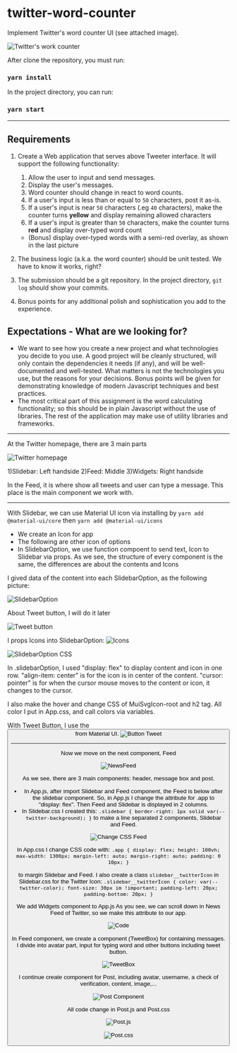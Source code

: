# twitter-word-counter
Implement Twitter's word counter UI (see attached image).

![Twitter's work counter](https://gist.githubusercontent.com/huygn/ceda027d1f679ba2a99a2630815e5ff7/raw/d860a2917372c8f155e9a2c20161d9076e4b8340/image.jpg)

After clone the repository, you must run:

### `yarn install` 

In the project directory, you can run:

### `yarn start`

_______________________________________
## Requirements

1. Create a Web application that serves above Tweeter interface. It will support the following functionality:

    1. Allow the user to input and send messages.
    1. Display the user's messages.
    1. Word counter should change in react to word counts.
    1. If a user's input is less than or equal to `50` characters, post it as-is.
    1. If a user's input is near `50` characters (.eg `40` characters), make the counter turns **yellow** and display remaining allowed characters
    1. If a user's input is greater than `50` characters, make the counter turns **red** and display over-typed word count
      - (Bonus) display over-typed words with a semi-red overlay, as shown in the last picture

2. The business logic (a.k.a. the word counter) should be unit tested. We have to know it works, right?
3. The submission should be a git repository. In the project directory, `git log` should show your commits.
4. Bonus points for any additional polish and sophistication you add to the experience.

## Expectations - What are we looking for?

- We want to see how you create a new project and what technologies you decide to you use. A good project will be cleanly structured, will only contain the dependencies it needs (if any), and will be well-documented and well-tested. What matters is not the technologies you use, but the reasons for your decisions. Bonus points will be given for demonstrating knowledge of modern Javascript techniques and best practices.
- The most critical part of this assignment is the word calculating functionality; so this should be in plain Javascript without the use of libraries. The rest of the application may make use of utility libraries and frameworks.
_______________________________________

At the Twitter homepage, there are 3 main parts

![Twitter homepage](https://lh3.googleusercontent.com/01Cz8C7ZBp6USRXf-Ge_WAfdYhW72VLRd-P86OH-lTtz49etSj9Q9JwYyyT_7L6NOyLL2cO_sDjGLraHyQxqoDwSKn_BepQo_j0wTPWg7LCGmIq4j_AdJcoH_3SL4UVoFxgBpvnwQyp6t52m5QMgzGj6O_5139uMnh_iFrIzity76PISfi6Sl7R7sVb73e9J9txq-FH6V9qPOtqXtO25pIpVzgaXZsLiKZLD1N4-Mx5NqHjto4gh9FtS0khxcC9jPfJHmO7-iGQnKrm6IvyW_sgQBgCkAHXuPJCLP_wZHwQLaR4mKaGsP-SnQP9qMuaFaErkuGZHPdW0RpKQ05_N_xQW43SUTU3IxioqPusQcI9vvXmd3ta8qkRuRY6MqmL1P9lgcQspJvyeYrxZFQCuynsiIuOk38g3V8rzZjeR3GXxXO3pTc_rnP4V75Z7sibK3xn7NOMjfyv9efFYFad3YbU2W6s9ZZRN3RRtNUF3ejEhz0XYVEJuTmX7ou6BE7MhNy8Rcb519Yf25X72LyvivRHfBUJ_PoJxwC5NNnbNNqhJTDqHsdSXZHccc5kxslN6K6uEsheJ9rohEaJoZbLG60K4mdnLS-IgDU5U9hm2fujkUUtay_c5-QeVrBDW9DamYqS21kY4cZca8ERNVkfCQcjVxj68avvO8cQMUZo7Vmv6ne18190yqnF54QGwM0xI_-W2AHddpPAC---AgbMoZWc=w1688-h949-no?authuser=0)

1)Slidebar: Left handside
2)Feed: Middle
3)Widgets: Right handside

In the Feed, it is where show all tweets and user can type a message. This place is the main component we work with.

_______________________________________
With Slidebar, we can use Material UI icon via installing by `yarn add @material-ui/core` then `yarn add @material-ui/icons`
- We create an Icon for app
- The following are other icon of options 
- In SlidebarOption, we use function compoent to send text, Icon to Slidebar via props. As we see, the structure of every component is the same, the differences are about the contents and Icons

I gived data of the content into each SlidebarOption, as the following picture:

 ![SlidebarOption](https://lh3.googleusercontent.com/cJDPtThFNOKCJWycxxA6VDOJXXzqlTk_Lm-JzcXbXDzEc92YBmz9x7eZhCiV-aNaYj-T9FRs_oDJduzoGc1Nx0CW8CJDBI8XrxvwzQVcjMTxXNUBoyziWlczneOkwLL8QaMn6u0UBLRRUWTJTzhA0zTc-McLpIXr3Q1gp1qd3gDV1833rWdwqY95AQ7tiDIthfmHJ3ucgcdOrNJ3qOPXAtGRNm4Cqkv4A9uMjAa0iMAhhp2A08UZTadbG5kfV-QoIfyDrF4axzC5N3LSJU-cGtqFgIYUb1af0V8Oj2rDjIz7yl7BLQrr654p9zP1KE9y1wm800P4eJdxeR2s25ZxOV8xFihFouC9cwjAmT4iIKAiSCvWrlvhHSw-K3Q4YMtKBf0BovsluKHA3WMxesH3gOYX-dpHxkGzWnN_KzEzCjTF4JleP6DCTUBOZmmuJJO8WKQ467AMoBeJIpx37ygntm8NcdCTAeQjugz7wzEW3qaL29utLTFs-2wMahGNQOFFrb2IIUXY8N84Z00vNREDAHw3vnDcu2zpt6jtCSsWds8OAuTq0wb-PqdtB2L5DihGXK-IPB8RhIzRJ0QrpCkn0ZNJdDiuTTKbuoH37kM-N5Jq96Y6MAugvkvRQoVjM1ly7Akjpu-rfSaYkARL7QnBJi2leQUwIOBkXl5BKIWRPBd4uocGahcU_PkR-NpCtErRggwJfF6UmwRu78-HnExBFkE=w1688-h949-no?authuser=0)

 About Tweet button, I will do it later

 ![Tweet button](https://lh3.googleusercontent.com/y8w8lWFfUVdnV3aU6XlLnHvadmkODgl5rdSpS_pk1qPnrSN9GV3bNsEcl4EtRUY_14-IVCCktyuJ8Afj-cGhjQl5hMoMXa-RivghP3DUH910S2ZSIYPKjpb1o_K-sDUIf430R82IkF3LXou1ZpIPJ7KPJoJChNLutkmEZR8EXk3XLXMKODbEB60vFsenv_HK2PkWH8FjeY9w17d5BeHibM_Z3PrVLPsrSMW0gRE7e4vH5FbH45WCFTbBU-fodAUwd3Jn_1r4SwtHgBbgfUN7orfiJE_Ul-4mcTmuF7_iUJc-tRxfAlGeYf89r2w8Tx62R4I3pQxOFSVAN0VeIzBUqcmJze4EvWemvw0bl9z-j4FD4iPts_JFFiYh1DsCuA2LiHva-pW2_BnRm8QpISFqdSYmkMpP8jf-yScgRMZWvNHIUU3_5EjZWiqEzapzYY3dDuslcCzLAsDuYJRF5ptbMWlA9H6XBPiAH335H87sbwqNGznJiRpfNQvtSACTLukDVRaYBxbc4F1tz2NLULDd7mZ0DK1ZVPURcj26YqqcW0cZCF1I3sJZV1loPFYhn64e6pt5_2AGvc8fc2JSKIn8H39iMZGZlIqPbvNSdkLT4LwgVEMl1kRPGAhT3YCpfpoRt1tmsn9ywBuFA3PF9_jIz81hsljhyAAYf5Vi9oDL5TRjWMdQglYEwwFs6x9o5tW9tSASsw8J9hGtj39N9e8E3dI=w1688-h949-no?authuser=0)

 I props Icons into SlidebarOption:
  ![Icons](https://lh3.googleusercontent.com/Qg_KO1a3zvCqcpMuzMkWSzeilrypIMAfFPN3FlMWPoqAYo58zy4Dralw6q4SpVVPf1yOtJTMjZ6VmSSwD2lZZEgQi3iJ5siqCSo_cw_P4_uIFFT66MIosSgqb9zbmBU2ID3tvvKH6j_mIQ7KrIf43QqgcVYZ927AfvY4NFJCp_sQAETqLU2mPYRbxTNhbmZgt7upcaarrhmb6qga9LhOlIxZkViCt5PVvYABq0ugTYF6rk7ceMSz8LmZdeEBj7Zf1Ky1hdaHQONw1OVHgy5gQ-YOOK5IRp1mevJBtk-04jjdgJYa9fWUr4nmP6LxRkUgkjun7wtTGrMWjl4Pfvk-fyQj2hafI3mf4kGqLZoUClqXsUM89BVO549PjkxrzqniF38q2e7GlAZbUVR60zzZEuTmJd72DY_LjwtA8tod2QoeO-LRhx9o6VnHWFNG6So9_ehm__lNTf_64ZAtJGOG9zx6469G04-BhFiH92yozBmTNjEtBNGCudgHYoWonZ8wkvLDgzqzIhYql-Q7_jOIXh_TvS2ESNnMEFGG7a1v8PPpLkcQAdgGb6F5MZEXNurn_NZaB_jPQ75Va3A4SFBTesDKApFSwI9mQOb5LUX-2D3KpRp6Yr3ssGuzRyEWpzmFz3_uaJlXBwP4GcW1hvkHaRZchgz7IvKL8VcQjruSnq9F7_oeuc_77e2GQbJ0HUkPF5FijKD26viiafmw6joIPDM=w1688-h949-no?authuser=0)

  ![SlidebarOption CSS](https://lh3.googleusercontent.com/TaUbBEvCowz--yrpUIWolhJ393f1TDLWEelx1Bzklx30-qdSh6DpS3iAAF7zJ-S9reP5AQBMuzGlovDu-WsnUPRc0g2tZ46nQhuMsz1JVxmZNaqVg31-abiwDLgyKU4FsXMGDIhgsgdg6B6IFt_8556X8K3-37QYsznmrdXL2a4H5eEbE6RijMHyxcH2SwXmmPssMzrhpEDOUq9OLY3JOK9YvXTXP6lnY2GFb2ysUnt-XzcTCYQQ2OSr04avjJoWZN1wjmBUT0SOH9T9nX-GqlCApYgTVuHkdKA-oqshsPF0TPriKaUhLzRLb5U9csOCWorYtqxoqxarq3AWCaAE8xeWkrSev-MK0CiKgedgmtYe83gcAejwSYbJ2ZVmaBYC3-yqRyCBn1GGEm8wWcuEjZ4vO4HpMgrPFIZJP8q8h6b1ExFbErP_i3_62_SZ5miYJCVCR8bi9nm7yjlF4hA5VCudCb-U2PBvQ8QQMWMMQ04q_maL0HqXNEX7I77P-LEEQaH1OuirGR2kGvHrZVZMb8gXNsomehW5JbNNEeqNoNEPHdtefiiWvSY-n2na_-FBCH1VLM29Yr7X-2tn1Nth-IUWEsCM4lVEF40bT37k1o6G6b-6Fx-q9mog2JqaOMq_M_l16wKuSACSbh0e4uZrG4kh038rwCGfYYcIPnDIR4kTVazV8jf00PyYveHq59PQIfw0S0b34No01Z9KZlxh2IQ=w1688-h949-no?authuser=0)

  In .slidebarOption, I used "display: flex" to display content and icon in one row. "align-item: center" is for the icon is in center of the content. "cursor: pointer" is for when the cursor mouse moves to the content or icon, it changes to the cursor.

  I also make the hover and change CSS of MuiSvgIcon-root and h2 tag. All color I put in App.css, and call colors via variables.

  With Tweet Button, I use the <Button> from Material UI. 
  ![Button Tweet](https://lh3.googleusercontent.com/Ze9XCaAmUewNZFUvJIE3Ves-gdba-rIp5Nx3H90KMqX_X18i0Ext3cuv9Wgru-BlnAeUu5lT-5Ng65kYRAJoi5ZEjef1ugGMdyEXUqlRWG3ek4qeKfLCKPtIZf2k53wLP61kFlTSixAF8kGiJ9t-Ow8gcXjwET0cQcGXEmjRjwePMwzhf8BcpBiX3yHH8A3GO778uimbnw1olkcfZzVoW72TgObEP-Y-SX-PKGwtL781p_25wn483qc2x-5fN2wwkGk-dF4EyNh3q6NLyiC4su6Oeer_rsIgT3DxvRrtrbZhMklA8rEHktIeio5Q3HVUoqBohSo95M2gntDt3XQtSNHTe_KKuSCrFfGPw7C90Ri_Z-UQMyTtXTDuHKuJ9lOXMMWJL8ytGyJMXrssNIgqSkjX6RoHcdMEK29c_0-ZogVZyJctSl1rdwfW1mLWo65lzZ9MmsnJWTw_Gj1_jHhSuMmj0jkPnIhQjJ4leVMJrVexaHavjl7mAlHoma6EMC_GYay2qOuv93b9QgGd-SkEVqRKg4GLhcnytp9I8Ed1vPDmK3B9x7YBTYuSv4aTf7c_gTwsZXtgztLThckWcxK2vtisuzycfnJMD2W6P4RXEMLUC9S6IEDrwEDw8hJ59X1IyfBFbICsClp6Db-Ba9hEusc8IGgSvTnDC5hDf91thvScyvHyUAxqUxQzbG2cMXl1V2b1YUK4pT1_aLJNJaowJ0w=w1688-h949-no?authuser=0)

_______________________________________
Now we move on the next component, Feed

![NewsFeed](https://lh3.googleusercontent.com/iQf2NAyNNRLgSu946UgxgtYd4D9kHVvsm2T30yUa-tCCSkyS1Dm_ngjRCpk6UZVZfAfZf3m4qjC_VOPp1Wb6O425qK4sAekiZhDsEC8eY7lRnNw_KUYryNBlbrgA2Xul4o6KV7UQRrzuKl6BMVbF2osan8pnUZ34n1lgYvJxFFDfbyk0GUCn54CnphQEwXlh-KJK9aUfAFob_PxXiU7xonje5LSCtm3bVsf0hR-mwlDXZSRun9EPyUzstC1o_W2ZVDsMRh8JNs3JAKeTL27VMoGGd-WZHXj1utNZ80yMSQ6fMVsk4-QvQeXnU5-mJBwTRxrGYrCknQcB--FbsFMPvdiKQlA9BX5aCtx0Tf7zDg9Y72PN4D0dMTDIRfV6Ge60bygYs7u9xybTwysp-MWGTzMk9A8N7wevU9QUMQmq5TIvkfrs5v6z65vIdUHwgMOaksYzqPgpnGJMQ-ecRChLW5WQqGiIdmWawByxVEh94rNWH-l5_-fGbPEXBMNkIu0eidSFoGsIQsBgzxf1oZEKpwFHMmbBo_1BOYvR7NsPJHHqI-9w367OO-OuvIFpWn3buNFq61EsswWCyFYQAJ5ztzG2YlaxWvfoYm7EKcgncdOwfEGptwMyPr4iUYSP0EQyjl-HZJtvRo6HZoryMHzK40o0o24Wri8d43LcsbGJ00m6C5PPKNuOdj6UFx3uU-gquVmPx1NO_-j5wlSnN8bcFFI=w1688-h949-no?authuser=0)

As we see, there are 3 main components: header, message box and post.

- In App.js, after import Slidebar and Feed component, the Feed is below after the slidebar component. So, in App.js I change the attribute for .app to "display: flex". Then Feed and Slidebar is displayed in 2 columns. 
- In Slidebar.css I created this:
`
.slidebar {
    border-right: 1px solid var(--twitter-background);
}
`
to make a line separated 2 components, Slidebar and Feed.

![Change CSS Feed](https://lh3.googleusercontent.com/QJQJnpgl1sMPS4Jopk62tgNxq1yyTqVUMs7_58etEJomXoNZj5CF0bRdjFUFaCwUlojaiH2hJsfG4mSNGd3aXuK0cMk66aBPwsj6Qy99puVnBIKdDpZftdzGmb_GkEdB_KaRvFvn8GW13fUaPppxKJsHJHXIxUOcqGacPn7xodMrQJD6Oip7LKuplKSbacOLFSR1Pi4VUQT-M9vn5V8pLO4JKpQsDdoDfBxZNWKDkQfVtdNcFmUWopaLDMuOXQj-0RpF8_etlXjBiNV4lMuGNXbB8zpCrcaLTJHLF5kxac4rV54cY32TLnceUtsPwgylM_pSGYPy3Xsx5hVNdG6U1LheC0HhP3oHhu0OM38q_xmKFRZdleeJvjCt7iyb73gBRjzQJIbCC1dZjcrzQ6An1OIsMdKg2U4G30naUi7XHH3__8KjThAnmrm2bw7AICu9jPMMZv6Pt82uqqxbhPd55leHjj4Tbp2SpxSPfXHqIm2FB9XahWboBHNLqD8P2AUiYF3z4Ul8gsJpTy4Xj7xhrnnKI5qavjrOD97JfERS0YBhFIuzWu9G-cCObS5pvkCUlr2G20TaHa-PEVRwxM-wUYWgG6uWVMf0VE7qhgU-uobkFnsA2_BCS1n7MsxeQRKNzzK2NaprTE6SaSo8a7U22bUq11ZwtJE7ryZIxgbOgyhKT6Y9S9Bj3LDdgjAQ5jDtfQPSyrKFFlWCwXxhPcSjPIo=w1688-h949-no?authuser=0)

In App.css I change CSS code with:
`.app {
    display: flex;
    height: 100vh;
    max-width: 1300px;
    margin-left: auto;
    margin-right: auto;
    padding: 0 10px;
}`

to margin Slidebar and Feed. I also create a class `slidebar__twitterIcon` in Slidebar.css for the Twitter Icon:
`.slidebar__twitterIcon {
    color: var(--twitter-color);
    font-size: 30px im !important;
    padding-left: 20px;
    padding-bottom: 20px;
}`

We add Widgets component to App.js
As you see, we can scroll down in News Feed of Twitter, so we make this attribute to our app.

![Code](https://lh3.googleusercontent.com/RLz8juLyqK6GgWBL4mw3F1RQa9aeT_GGgsnwDx19-UVcKd3M6zlCfS-rnYj3D4fsC6OZ4hq9u88faQXJqZ3_myUkVcXYaeuLfuPaGloMCkVKvpKtH88b6CpixQrGR6C9Hnw1gw9Pj6dz8vtcsrWj0IzjT8dhyU0_tiXBb0ZRi_zHkM-YvqrG2XMGI8VDThVi5Jom6VIyP8MECoIZM2m4d0HaR61c7n6UlprVIZZrKni7dxwxJo8S0rtKJ9rCtVyW9qA2VhfqQpgQAQqznIkfBhG2wdfE8Hji-gioqRuZybxGoWK-TyEUzlNXRmRQJAK0fiR12xmotQ_Td7YsV8nbLcSZ1DfMY7XnRhtekrOes6qr13QzwCk3MZVbRPeWxZCKyia9I61opJLtXPupfnYDr_1VfRrDn9RyNVd0hKrA5IQE4HA7TXj4CEQfc4IcEyAHGIbeWiLG2maOPDl1NgtIz3e9aXrY7LwYZAdZMddXu1O1ui53pQpU4I-cyQ2xJmWY5byrKxGANVxrRa3ug0DzWJrip-8Y5lNcgKGaQ_PQpCeW7xv87MECqjpKzzrmBd8i2mk3e1V3fzvcFjl0crTYBIw-SidcNOn2pq4AB5m5lkIeW4BC1ajcku7J82A_bMS9Obf9hkfT41BcBkyXNck5CcvEJK_aBHCuOsi2NqMYqVgdjEc1P5zzujRoBpyJ1xToiZSBajKD3tRP7J1iRo0q2R8=w907-h511-no?authuser=0)

In Feed component, we create a component (TweetBox) for containing messages. I divide into avatar part, input for typing word and other buttons including tweet button.

![TweetBox](https://lh3.googleusercontent.com/PemxgWbqw7SJlKfa-fyYKmMBmiYl3N7mHFTSCvitI0-EyLGLK-bm7rv5Jt14FK-UA87wifQU3bRJkrzQSViE4xMm_NrsYCybRzzz3CiD3sMXpsBuZutl2QQj6bSw238QQilZUzGk5ZKiSL4s-E5ktVNRd4NVUn-E6xVSgH5NbGdOyyCym7X3rwyt4ZbgLaLyXOMTzCiZ4bXSjacjUPAJ6ne-wmS-Kg_1xCbeEjjk_YQQD1GrUuUQGsdl-K2mIEG3NaHBQhiQW2eT1alNyq_bvegNoiluxxK98g5jeiTRxSdG2mVWs-q0QaL80PymQW_khRJh1Va7df2J2yx_nVzZKWvf4XBLk9n728vp4F-cIr6NFJ2TCBgI2iVYcn42_9pMhTtZWgTgTPNw2gTvAqfVDASyq7iFB6YEyS6OXBzDpbSuTjYzzHhMo9solGtRuv0bF4ub6SS-BL3s1YiWAVMFFlHdaLXJRz-wF9SDQhdL_XkEA1vQL7nPB2AWVVOg7iIBhlOqg_o9w75vrlNPoi1LISfrgx9X1qSWMN8hHFV59tVKwQOl9GnfXXEHoBCPk6HNw7OaFiUv2B13DkGT8qWpow1WqOcliWpj6iEzBdg4jj9A9zDYI7p5c4hhzxkLuID0LrDBDo5hYFdlcSN3i6AnoybuaFnYP4vMy99hvraAuUZpjMnopqwtsZ2p4YF9t-_vMZVWU-pazEwSYZq5229d8bE=w1688-h949-no?authuser=0)

I continue create component for Post, including avatar, username, a check of verification, content, image,...

![Post Component](https://lh3.googleusercontent.com/xRDCrZ33bXDrNJzT7BM7UOiHPU06TCWoDi4RfvqYQfZ0nN5FUnFDIKCBFXdSZEuFbWjTLRT73Jz7ocKp0hh9BxoeM0AvAybZGFEUhUf6nhDNh5RlwlXZvPtGNsi83XYEb2Dt8vo-irUYZMkbz73Y3fNBPInNMW5IpTUF4_N8ChnVqFEYx5bsTvf7sTRcc41Pbt2ndP7umYwd7hZ2pBrdJnWcuBL3K3ae1rEhS5N58FlBjWBUgmMTDNt_sAox_aB_Hj0bsOjwGa4Yvrbfv6aeFam_wX2ReRAF5XZ_v5e0AIN79357_i1xY6Al7LyuVYTNJbudWrXi7zXISS1bUdXQZjgeWWlsHNjr8ySPhYahJIWgFaOUoIac6XblJMcaJAYL2ZUMnan_j_pFoAXUopKX0csxVWQUt94Vl7BE-QfvKlqnIWmN2H3y55RhRQIPGEwgpDeM_mWISlEoBa_bNTc5bukXE_Xk-TFT5Bwz4SiqaYox7mhQaomVeWOhcRTqlLP10AAGqkAx63aijlfUbZ_nvHLpNpwxr-x9gSN76Z5O1cGOjVfc4bs3P-PxTeesGoUqaGa_XGEVsCXaSeD__EDwoyEozHugHYwPCVZ1v2gwoCZIkppPUXlGmOL09nqdo7f23Jc6mH75S7Nq-Tbdu08kKyvqta-wy8APbZApH_UTefd-ecW4rw7aex8mclSxsH9uYb5b1_BtPCeEvFVEerreMsI=w1688-h949-no?authuser=0)

All code change in Post.js and Post.css

![Post.js](https://lh3.googleusercontent.com/xziZcnR5h087XyA8szac4-Y3xlfFSeKMFJ0SpSfYLX4T9jxolfuLWGguX0V67qFHuTYMQ1pWGrb5lah4NR-d6OCcyNNBlfbXRmIe4YTzzI_RVLnDcsNF1mVIpjFXqvsenpw1rdHBJd-d0kwckJEjW33jGrpHiaeQ0Zq_4LSYNjRNFGhgfWmHm4lh4Ky458I8QZ2V335juNur0x9Xq35aUy_LS4sXlKnpGskHQ-Bvv-UVHRjNVSQ9y8LcmIlYbtcuHuCyjSHbvp9S3EalEilXUDVnN9lFR71kBiEi1rncyKPzOvoFq2vxistNNbvU15y3lH1gz2cFzH191UmndwwQJa3OstPnbEti6wHW3qxs-8PBgnogc8pzmi-ubf_e_4OmMjBkAj8nw2JhMGE7i6mz6KCM2cPH-NSmS7kiD2hkJvjbVz8NSU_KRuHD0jbLUSOq1jkKHtb-84fyF-Yxqz9otsMOk63dphS9MvJPMXgLr2ghNo5dMaoFBuQ8xLfZhUX958rWs-v-hKc0saJPGWh_jpQVIo6eU2KPObDmpAicjjwX9Ed8xeCOL34PRPIeG-6EU4DtD3lMkOGsZCdQmZ_VxCIucvI_uFvnKu8437_blvc9dhlvgNIgkywWFNLP5Uxu6OZYUFVQ5aNXiJWN5RdX3uncE8MjU2CbSBNXzsstgqWBVMiw3dXUGSqkOY2w9zDisNrp9YaE8Yz3dkXy8KFVcOg=w1688-h949-no?authuser=0)

![Post.css](https://lh3.googleusercontent.com/3TB80W05Md3E4u-KQsueXbv_jRfYL5KMmpSeiWi0TkwRY3wJluWege1TF7sZvVLRV4WkB2unYcD83gBV793fsT2QIEbaubLXHcVB0HzV4eZefL0OyeZJi9s0SXMIL9HsPIUSPCKbOdmw7-TBNcIOGqPwt-3iRT3fr9OsywjqtmLm3oJrr37bum1CnFpZjPhiJtZ1O6ZUA_tAzI_ClZUK6bZGv5sBn-6dgm_8bjJs3VqaZjSY-Mh9nmZzn2zqLS4OOhzzglbtkNW2GMs9jon7ljz-Kd2GBwBTiZ8v9qxEFpXSBIReeKtdPQpxkMevc9oEXIs6ar1OjV9Whbfq507ZxlhvwiqVZNGrhIMJrDK2xnBvQYcjVPAShPgq9z4OoYH5pT1pkNIVBfDjldRaZk7qZchR7AvahNFlv7hRBXGgAtjkL3z-Ppm7Bi0fOdK0U86PlSO9vFkRqpyQvMFJR3JNjLu_pDbYdqmIirqHUxHuT-nn-XvHYf7aubDyQAxOHS5FYyGahPw9uaA6TYKzvABm8I8tYGjar3PUnt5MINZh8bE9zh-z1_FAvCrAdLJPgc4sKsfAXnR24Hptx7iWnw8LI1on_UFfBF1-jS-0en4Hv86POmgu4Zf0Z04u2zxGSNCi0jvQkZ-HX1R66PfheyrS_ouXnhyR0Ad975UIexCtGkqzKuKKWwBwgkWqvMxiwXvk1HsbgKEsBimtWGrDRFKwMI4=w1688-h949-no?authuser=0)